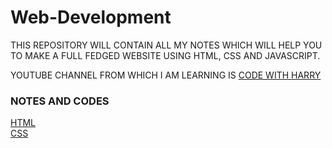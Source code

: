 # Web-Development

THIS REPOSITORY WILL CONTAIN ALL MY NOTES WHICH WILL HELP YOU TO MAKE A FULL FEDGED WEBSITE USING HTML, CSS AND JAVASCRIPT. 

YOUTUBE CHANNEL FROM WHICH I AM LEARNING IS 
<a href="https://www.youtube.com/playlist?list=PLu0W_9lII9agiCUZYRsvtGTXdxkzPyItg"> CODE WITH HARRY </a>

<h3> NOTES AND CODES </h3>
<a href="https://github.com/Pranit5895/Web-Development/tree/main/Notes-And-Code/HTML"> HTML </a> <br>
<a href="https://github.com/Pranit5895/Web-Development/tree/main/Notes-And-Code/CSS"> CSS </a>

